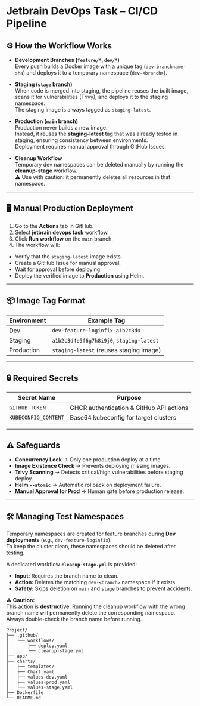 
# Jetbrain DevOps Task – CI/CD Pipeline

## ⚙️ How the Workflow Works

- **Development Branches (`feature/*`, `dev/*`)**  
  Every push builds a Docker image with a unique tag (`dev-branchname-sha`) and deploys it to a temporary namespace (`dev-<branch>`).

- **Staging (`stage` branch)**  
  When code is merged into staging, the pipeline reuses the built image, scans it for vulnerabilities (Trivy), and deploys it to the staging namespace.  
  The staging image is always tagged as `staging-latest`.

- **Production (`main` branch)**  
  Production never builds a new image.  
  Instead, it reuses the **staging-latest** tag that was already tested in staging, ensuring consistency between environments.  
  Deployment requires manual approval through GitHub Issues.

- **Cleanup Workflow**  
  Temporary dev namespaces can be deleted manually by running the **cleanup-stage** workflow.  
  ⚠️ Use with caution: it permanently deletes all resources in that namespace.
---
## 🖥 Manual Production Deployment

1. Go to the **Actions** tab in GitHub.
2. Select **jetbrain devops task** workflow.
3. Click **Run workflow** on the `main` branch.
4. The workflow will:
  - Verify that the `staging-latest` image exists.
  - Create a GitHub Issue for manual approval.
  - Wait for approval before deploying.
  - Deploy the verified image to **Production** using Helm.

---

## 📦 Image Tag Format

| Environment | Example Tag                                         |
|-------------|------------------------------------------------------|
| Dev         | `dev-feature-loginfix-a1b2c3d4`                      |
| Staging     | `a1b2c3d4e5f6g7h8i9j0`, `staging-latest`             |
| Production  | `staging-latest` (reuses staging image)              |

---

## 🔒 Required Secrets

| Secret Name               | Purpose                                   |
|---------------------------|-------------------------------------------|
| `GITHUB_TOKEN`            | GHCR authentication & GitHub API actions |
| `KUBECONFIG_CONTENT`      | Base64 kubeconfig for target clusters     |

---

## ⚠ Safeguards

- **Concurrency Lock** → Only one production deploy at a time.
- **Image Existence Check** → Prevents deploying missing images.
- **Trivy Scanning** → Detects critical/high vulnerabilities before staging deploy.
- **Helm `--atomic`** → Automatic rollback on deployment failure.
- **Manual Approval for Prod** → Human gate before production release.

---

## 🛠 Managing Test Namespaces

Temporary namespaces are created for feature branches during **Dev deployments** (e.g., `dev-feature-loginfix`).  
To keep the cluster clean, these namespaces should be deleted after testing.

A dedicated workflow **`cleanup-stage.yml`** is provided:

- **Input:** Requires the branch name to clean.
- **Action:** Deletes the matching `dev-<branch>` namespace if it exists.
- **Safety:** Skips deletion on `main` and `stage` branches to prevent accidents.

⚠️ **Caution:**  
This action is **destructive**. Running the cleanup workflow with the wrong branch name will permanently delete the corresponding namespace.  
Always double-check the branch name before running.

```
Project/
├── .github/
│   └── workflows/
│       ├── deploy.yaml
│       └── cleanup-stage.yml 
├── app/
├── charts/
│   ├── templates/
│   ├── Chart.yaml
│   ├── values-dev.yaml
│   ├── values-prod.yaml
│   └── values-stage.yaml
├── Dockerfile
└── README.md
```